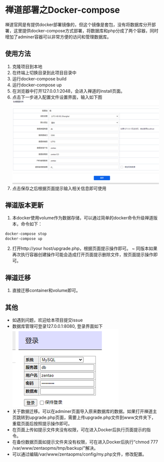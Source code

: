 # 禅道部署之Docker-compose
禅道官网是有提供docker部署镜像的，但这个镜像是套包，没有将数据库分开部署，这里提供docker-compose方式部署，将数据库和php分成了两个容器，同时增加了adminer容器可以非常方便的访问和管理数据库。

## 使用方法
1. 克隆项目到本地
2. 在终端上切换目录到此项目目录中
3. 运行docker-compose build
4. 运行docker-compose up
5. 在浏览器中打开127.0.0.1:2048，会进入禅道的install页面。
6. 点击下一步进入配置文件设置界面，输入如下图
![config](jpg/config.png)
7. 点击保存之后根据页面提示输入相关信息即可使用

## 禅道版本更新
1. 本docker使用volume作为数据存储，可以通过简单的docker命令升级禅道版本，命令如下：
```
docker-compose stop
docker-compose up
```
2. 打开http://your host/upgrade.php，根据页面提示操作即可。
~ 同版本如果再次执行容器创建操作可能会造成打开页面提示删除文件，按页面提示操作即可。

## 禅道迁移
1. 直接迁移container和volume即可。

## 其他
- 如遇到问题，欢迎给本项目提交issue
- 数据库管理可登录127.0.0.1:8080, 登录界面如下
![db_login](jpg/db_login.png)
- 关于数据迁移。可以在adminer页面导入原来数据库的数据。如果打开禅道主页跳转到upgrade.php页面，需要上传upgrade.php文件到www文件夹下，重载页面后按照提示操作即可。
- 在页面上传如提示文件夹没有权限，可在进入Docker后执行页面提示的指令。
- 在备份数据页面如提示文件夹没有权限，可在进入Docker后执行“chmod 777 /var/www/zentaopms/tmp/backup/”解决。
- 可以通过编辑/var/www/zentaopms/config/my.php文件，修改配置。
